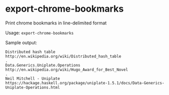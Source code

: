 # export-chrome-bookmarks
Print chrome bookmarks in line-delimited format

Usage: `export-chrome-bookmarks`

Sample output:

    Distributed hash table
    http://en.wikipedia.org/wiki/Distributed_hash_table
    .
    Data.Generics.Uniplate.Operations
    http://en.wikipedia.org/wiki/Hugo_Award_for_Best_Novel
    .
    Neil Mitchell - Uniplate
    https://hackage.haskell.org/package/uniplate-1.5.1/docs/Data-Generics-Uniplate-Operations.html
